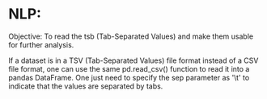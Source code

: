# NLP:

Objective: To read the tsb (Tab-Separated Values) and make them usable for further analysis.

If  a dataset is in a TSV (Tab-Separated Values) file  format instead of a CSV file format, one can use the same pd.read_csv() function to read it into a pandas DataFrame. One just need to specify the sep parameter as '\t' to indicate that the values are separated by tabs. 

